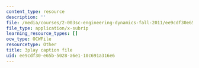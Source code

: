 ```yaml
---
content_type: resource
description: ''
file: /media/courses/2-003sc-engineering-dynamics-fall-2011/ee9cdf30e65b5028a6e110c691a316e6_OxcCPTc_bXw.vtt
file_type: application/x-subrip
learning_resource_types: []
ocw_type: OCWFile
resourcetype: Other
title: 3play caption file
uid: ee9cdf30-e65b-5028-a6e1-10c691a316e6
---
```

